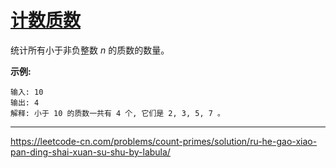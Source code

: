 # [计数质数](https://leetcode-cn.com/problems/count-primes/)

 统计所有小于非负整数 *n* 的质数的数量。 

 **示例:** 

```
输入: 10
输出: 4
解释: 小于 10 的质数一共有 4 个, 它们是 2, 3, 5, 7 。
```

---

 https://leetcode-cn.com/problems/count-primes/solution/ru-he-gao-xiao-pan-ding-shai-xuan-su-shu-by-labula/ 